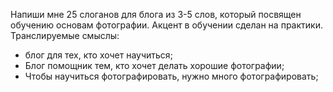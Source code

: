 Напиши мне 25 слоганов для блога из 3-5 слов, который посвящен обучению основам фотографии. Акцент в обучении сделан на практики. 
Транслируемые смыслы:
- блог для тех, кто хочет научиться;
- Блог помощник тем, кто хочет делать хорошие фотографии;
- Чтобы научиться фотографировать, нужно много фотографировать;
